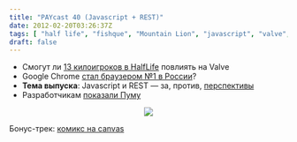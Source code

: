 ```yaml
---
title: "PAYcast 40 (Javascript + REST)"
date: 2012-02-20T03:26:37Z
tags: [ "half life", "fishque", "Mountain Lion", "javascript", "valve", "OS X", "REST", "Google", "PAYcast", "Apple", "Google Chrome" ]
draft: false
---
```

<ul>
<li>Смогут ли <a href="http://www.gamer.ru/news/v-half-life-2-vo-imya-buduschego-serii-half-life-odnovremenno-sygrali-13-tysyach" target="_blank">13 килоигроков в HalfLife</a> повлиять на Valve</li>
<li>Google Chrome <a href="http://habrahabr.ru/blogs/google_chrome/137528/" target="_blank">стал браузером №1 в России</a>?</li>
<li><strong>Тема выпуска</strong>: Javascript и REST &#8212; за, против, <a href="http://blog.jonasbandi.net/2012/02/future-smells-like-javascript.html" target="_blank">перспективы</a></li>
<li>Разработчикам <a href="http://techcrunch.com/2012/02/16/os-x-mountain-lion/" target="_blank">показали Пуму</a></li>
</ul>
<p><center><img src="http://paycast.ru/posts_images/PAYcast40_puma400.jpg" /> </center></p>
<p>Бонус-трек: <a href="http://www.soul-reaper.com/" target="_blank">комикс на canvas</a></p>

     
